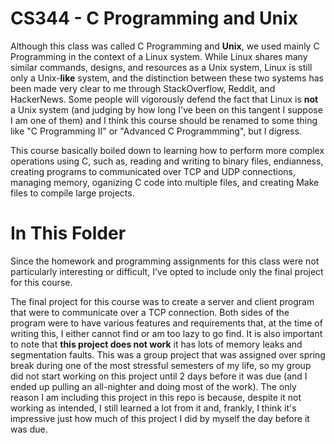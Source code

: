 # CS344 - C Programming and Unix
Although this class was called C Programming and **Unix**, we used mainly C Programming in the context of a Linux system. While Linux shares many similar commands, designs, and resources as a Unix system, Linux is still only a Unix-**like** system, and the distinction between these two systems has been made very clear to me through StackOverflow, Reddit, and HackerNews. Some people will vigorously defend the fact that Linux is **not** a Unix system (and judging by how long I've been on this tangent I suppose I am one of them) and I think this course should be renamed to some thing like "C Programming II" or "Advanced C Programmming", but I digress.

This course basically boiled down to learning how to perform more complex operations using C, such as, reading and writing to binary files, endianness, creating programs to communicated over TCP and UDP connections, managing memory, oganizing C code into multiple files, and creating Make files to compile large projects.

# In This Folder
Since the homework and programming assignments for this class were not particularly interesting or difficult, I've opted to include only the final project for this course.

The final project for this course was to create a server and client program that were to communicate over a TCP connection. Both sides of the program were to have various features and requirements that, at the time of writing this, I either cannot find or am too lazy to go find. It is also important to note that **this project does not work** it has lots of memory leaks and segmentation faults. This was a group project that was assigned over spring break during one of the most stressful semesters of my life, so my group did not start working on this project until 2 days before it was due (and I ended up pulling an all-nighter and doing most of the work). The only reason I am including this project in this repo is because, despite it not working as intended, I still learned a lot from it and, frankly, I think it's impressive just how much of this project I did by myself the day before it was due.